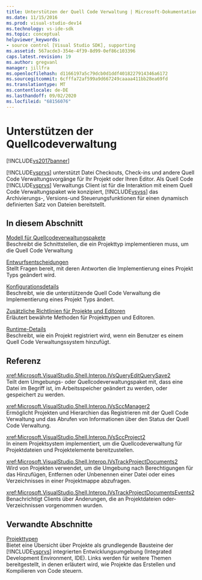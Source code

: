 ```yaml
---
title: Unterstützen der Quell Code Verwaltung | Microsoft-Dokumentation
ms.date: 11/15/2016
ms.prod: visual-studio-dev14
ms.technology: vs-ide-sdk
ms.topic: conceptual
helpviewer_keywords:
- source control [Visual Studio SDK], supporting
ms.assetid: 567acde3-354e-4f39-8d99-0ef86c103396
caps.latest.revision: 19
ms.author: gregvanl
manager: jillfra
ms.openlocfilehash: d1166197a5c79dcb0d1ddf4018227914346a6172
ms.sourcegitcommit: 6cfffa72af599a9d667249caaaa411bb28ea69fd
ms.translationtype: MT
ms.contentlocale: de-DE
ms.lasthandoff: 09/02/2020
ms.locfileid: "68156076"
---
```

# <a name="supporting-source-control"></a>Unterstützen der Quellcodeverwaltung
[!INCLUDE[vs2017banner](../../includes/vs2017banner.md)]

[!INCLUDE[vsprvs](../../includes/vsprvs-md.md)] unterstützt Datei Checkouts, Check-ins und andere Quell Code Verwaltungsvorgänge für Ihr Projekt oder Ihren Editor. Als Quell Code [!INCLUDE[vsprvs](../../includes/vsprvs-md.md)] Verwaltungs Client ist für die Interaktion mit einem Quell Code Verwaltungspaket wie konzipiert, [!INCLUDE[vsvss](../../includes/vsvss-md.md)] das Archivierungs-, Versions-und Steuerungsfunktionen für einen dynamisch definierten Satz von Dateien bereitstellt.  
  
## <a name="in-this-section"></a>In diesem Abschnitt  
 [Modell für Quellcodeverwaltungspakete](../../extensibility/internals/model-for-source-control-packages.md)  
 Beschreibt die Schnittstellen, die ein Projekttyp implementieren muss, um die Quell Code Verwaltung  
  
 [Entwurfsentscheidungen](../../extensibility/internals/source-control-design-decisions.md)  
 Stellt Fragen bereit, mit deren Antworten die Implementierung eines Projekt Typs geändert wird.  
  
 [Konfigurationsdetails](../../extensibility/internals/source-control-configuration-details.md)  
 Beschreibt, wie die unterstützende Quell Code Verwaltung die Implementierung eines Projekt Typs ändert.  
  
 [Zusätzliche Richtlinien für Projekte und Editoren](../../extensibility/internals/additional-source-control-guidelines-for-projects-and-editors.md)  
 Erläutert bewährte Methoden für Projekttypen und Editoren.  
  
 [Runtime-Details](../../extensibility/internals/source-control-runtime-details.md)  
 Beschreibt, wie ein Projekt registriert wird, wenn ein Benutzer es einem Quell Code Verwaltungssystem hinzufügt.  
  
## <a name="reference"></a>Referenz  
 <xref:Microsoft.VisualStudio.Shell.Interop.IVsQueryEditQuerySave2>  
 Teilt dem Umgebungs- oder Quellcodeverwaltungspaket mit, dass eine Datei im Begriff ist, im Arbeitsspeicher geändert zu werden, oder gespeichert zu werden.  
  
 <xref:Microsoft.VisualStudio.Shell.Interop.IVsSccManager2>  
 Ermöglicht Projekten und Hierarchien das Registrieren mit der Quell Code Verwaltung und das Abrufen von Informationen über den Status der Quell Code Verwaltung.  
  
 <xref:Microsoft.VisualStudio.Shell.Interop.IVsSccProject2>  
 In einem Projektsystem implementiert, um die Quellcodeverwaltung für Projektdateien und Projektelemente bereitzustellen.  
  
 <xref:Microsoft.VisualStudio.Shell.Interop.IVsTrackProjectDocuments2>  
 Wird von Projekten verwendet, um die Umgebung nach Berechtigungen für das Hinzufügen, Entfernen oder Unbenennen einer Datei oder eines Verzeichnisses in einer Projektmappe abzufragen.  
  
 <xref:Microsoft.VisualStudio.Shell.Interop.IVsTrackProjectDocumentsEvents2>  
 Benachrichtigt Clients über Änderungen, die an Projektdateien oder-Verzeichnissen vorgenommen wurden.  
  
## <a name="related-sections"></a>Verwandte Abschnitte  
 [Projekttypen](../../extensibility/internals/project-types.md)  
 Bietet eine Übersicht über Projekte als grundlegende Bausteine der [!INCLUDE[vsprvs](../../includes/vsprvs-md.md)] integrierten Entwicklungsumgebung (Integrated Development Environment, IDE). Links werden für weitere Themen bereitgestellt, in denen erläutert wird, wie Projekte das Erstellen und Kompilieren von Code steuern.
